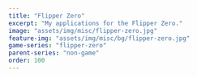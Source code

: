 ```yaml
---
title: "Flipper Zero"
excerpt: "My applications for the Flipper Zero."
image: "assets/img/misc/flipper-zero.jpg"
feature-img: "assets/img/misc/bg/flipper-zero.jpg"
game-series: "flipper-zero"
parent-series: "non-game"
order: 100
---
```

